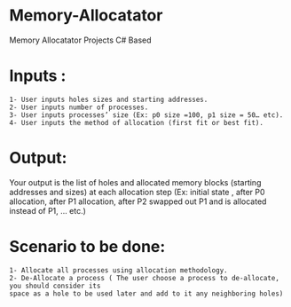 # Memory-Allocatator
Memory Allocatator Projects C# Based

# Inputs :
```
1- User inputs holes sizes and starting addresses.
2- User inputs number of processes.
3- User inputs processes’ size (Ex: p0 size =100, p1 size = 50… etc).
4- User inputs the method of allocation (first fit or best fit).
```
# Output:
Your output is the list of holes and allocated memory blocks (starting addresses and sizes) at
each allocation step (Ex: initial state , after P0 allocation, after P1 allocation, after P2 swapped
out P1 and is allocated instead of P1, … etc.)

# Scenario to be done:
```
1- Allocate all processes using allocation methodology.
2- De-Allocate a process ( The user choose a process to de-allocate, you should consider its
space as a hole to be used later and add to it any neighboring holes)
```
